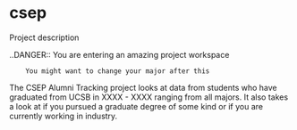 # csep
Project description

..DANGER::
    You are entering an amazing project workspace

```{note}
    You might want to change your major after this
```

The CSEP Alumni Tracking project looks at data from students who have graduated from UCSB in XXXX - XXXX ranging from all majors. It also takes a look at if you pursued a graduate degree of some kind or if you are currently working in industry. 